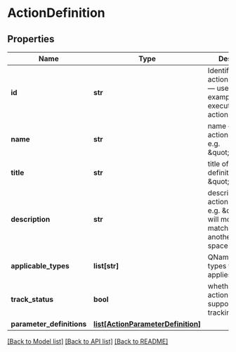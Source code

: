 # ActionDefinition

## Properties
Name | Type | Description | Notes
------------ | ------------- | ------------- | -------------
**id** | **str** | Identifier of the action definition — used for example when executing an action | 
**name** | **str** | name of the action definition, e.g. \&quot;move\&quot; | [optional] 
**title** | **str** | title of the action definition, e.g. \&quot;Move\&quot; | [optional] 
**description** | **str** | describes the action definition, e.g. \&quot;This will move the matched item to another space.\&quot; | [optional] 
**applicable_types** | **list[str]** | QNames of the types this action applies to | 
**track_status** | **bool** | whether the basic action definition supports action tracking or not | 
**parameter_definitions** | [**list[ActionParameterDefinition]**](ActionParameterDefinition.md) |  | [optional] 

[[Back to Model list]](../README.md#documentation-for-models) [[Back to API list]](../README.md#documentation-for-api-endpoints) [[Back to README]](../README.md)


